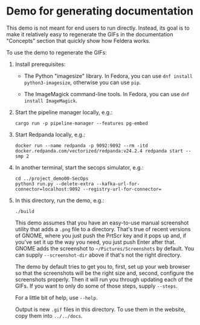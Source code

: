 # Demo for generating documentation

This demo is not meant for end users to run directly.  Instead, its
goal is to make it relatively easy to regenerate the GIFs in the
documentation "Concepts" section that quickly show how Feldera works.

To use the demo to regenerate the GIFs:

1. Install prerequisites:

   * The Python "imagesize" library.  In Fedora, you can use `dnf
     install python3-imagesize`, otherwise you can use `pip`.

   * The ImageMagick command-line tools.  In Fedora, you can use `dnf
     install ImageMagick`.

2. Start the pipeline manager locally, e.g.:

   ```
   cargo run -p pipeline-manager --features pg-embed
   ```

3. Start Redpanda locally, e.g.:

   ```
   docker run --name redpanda -p 9092:9092 --rm -itd docker.redpanda.com/vectorized/redpanda:v24.2.4 redpanda start --smp 2
   ```

4. In another terminal, start the secops simulator, e.g.:

   ```
   cd ../project_demo00-SecOps
   python3 run.py --delete-extra --kafka-url-for-connector=localhost:9092 --registry-url-for-connector=
   ```

5. In this directory, run the demo, e.g.:

   ```
   ./build
   ```

   This demo assumes that you have an easy-to-use manual screenshot
   utility that adds a `.png` file to a directory.  That's true of
   recent versions of GNOME, where you just push the PrtScr key and it
   pops up and, if you've set it up the way you need, you just push
   Enter after that.  GNOME adds the screenshot to
   `~/Pictures/Screenshots` by default.  You can supply
   `--screenshot-dir` above if that's not the right directory.

   The demo by default tries to get you to, first, set up your web
   browser so that the screenshots will be the right size and, second,
   configure the screenshots properly.  Then it will run you through
   updating each of the GIFs.  If you want to only do some of those
   steps, supply `--steps`.

   For a little bit of help, use `--help`.

   Output is new `.gif` files in this directory.  To use them in the
   website, copy them into `../../docs`.
